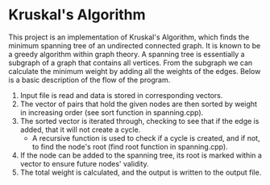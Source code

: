 # Kruskal's Algorithm

This project is an implementation of Kruskal's Algorithm, which finds the minimum spanning tree of an undirected connected graph. It is known to be a greedy algorithm within graph theory. A spanning tree is essentially a subgraph of a graph that contains all vertices. From the subgraph we can calculate the minimum weight by adding all the weights of the edges. Below is a basic description of the flow of the program. 

1. Input file is read and data is stored in corresponding vectors.
2. The vector of pairs that hold the given nodes are then sorted by weight in increasing order (see sort function in spanning.cpp).
3. The sorted vector is iterated through, checking to see that if the edge is added, that it will not create a cycle.
    - A recursive function is used to check if a cycle is created, and if not, to find the node's root (find root function in spanning.cpp).
4. If the node can be added to the spanning tree, its root is marked within a vector to ensure future nodes' validity.
5. The total weight is calculated, and the output is written to the output file. 


